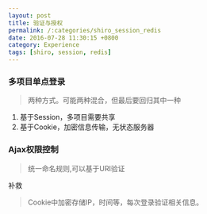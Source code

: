 ```yaml
---
layout: post
title: 验证与授权
permalink: /:categories/shiro_session_redis
date: 2016-07-28 11:30:15 +0800
category: Experience
tags: [shiro, session, redis]
---
```


### 多项目单点登录

> 两种方式。可能两种混合，但最后要回归其中一种

1. 基于Session，多项目需要共享
2. 基于Cookie，加密信息传输，无状态服务器

### Ajax权限控制

> 统一命名规则,可以基于URI验证

补救

> Cookie中加密存储IP，时间等，每次登录验证相关信息。

